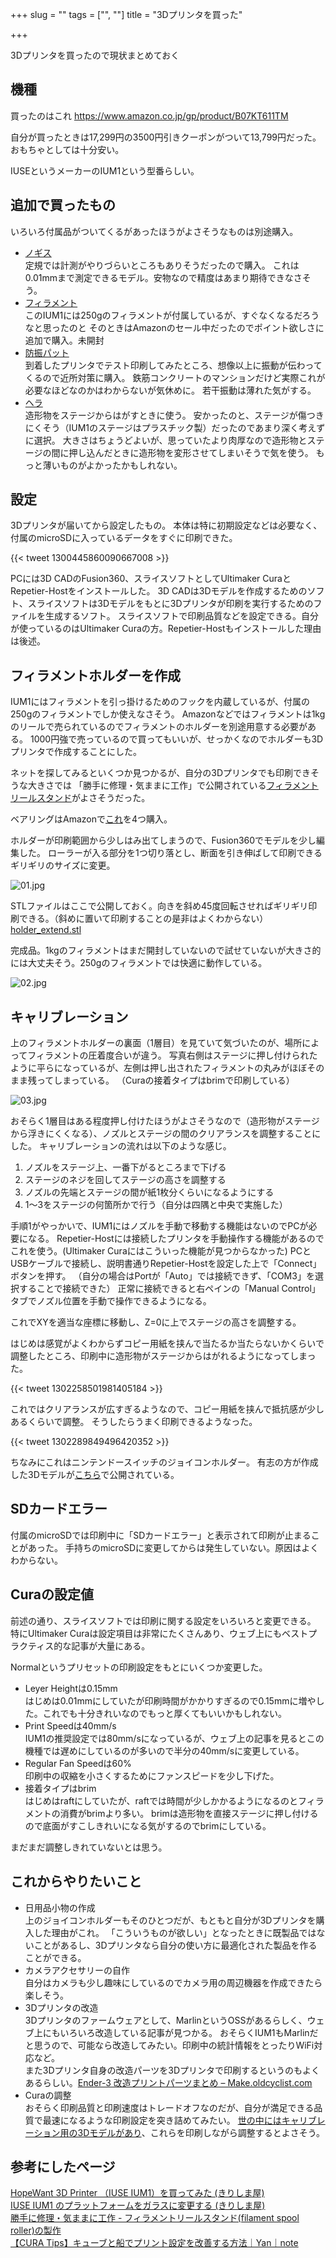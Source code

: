 +++
slug = ""
tags = ["", ""]
title = "3Dプリンタを買った"

+++

3Dプリンタを買ったので現状まとめておく

<!--more-->

## 機種
買ったのはこれ
https://www.amazon.co.jp/gp/product/B07KT611TM

自分が買ったときは17,299円の3500円引きクーポンがついて13,799円だった。
おもちゃとしては十分安い。

IUSEというメーカーのIUM1という型番らしい。

## 追加で買ったもの
いろいろ付属品がついてくるがあったほうがよさそうなものは別途購入。

* [ノギス](https://www.amazon.co.jp/gp/product/B07Q6YHV4N)  
    定規では計測がやりづらいところもありそうだったので購入。
    これは0.01mmまで測定できるモデル。安物なので精度はあまり期待できなさそう。
* [フィラメント](https://www.amazon.co.jp/gp/product/B078HR4C8B)  
    このIUM1には250gのフィラメントが付属しているが、すぐなくなるだろうなと思ったのと
    そのときはAmazonのセール中だったのでポイント欲しさに追加で購入。未開封
* [防振パット](https://www.amazon.co.jp/gp/product/B0091FUJK6)  
    到着したプリンタでテスト印刷してみたところ、想像以上に振動が伝わってくるので近所対策に購入。
    鉄筋コンクリートのマンションだけど実際これが必要なほどなのかはわからないが気休めに。
    若干振動は薄れた気がする。
* [ヘラ](https://www.amazon.co.jp/gp/product/B001VL5VAQ)  
    造形物をステージからはがすときに使う。
    安かったのと、ステージが傷つきにくそう（IUM1のステージはプラスチック製）だったのであまり深く考えずに選択。
    大きさはちょうどよいが、思っていたより肉厚なので造形物とステージの間に押し込んだときに造形物を変形させてしまいそうで気を使う。
    もっと薄いものがよかったかもしれない。

## 設定
3Dプリンタが届いてから設定したもの。
本体は特に初期設定などは必要なく、付属のmicroSDに入っているデータをすぐに印刷できた。

{{< tweet 1300445860090667008 >}}

PCには3D CADのFusion360、スライスソフトとしてUltimaker CuraとRepetier-Hostをインストールした。
3D CADは3Dモデルを作成するためのソフト、スライスソフトは3Dモデルをもとに3Dプリンタが印刷を実行するためのファイルを生成するソフト。
スライスソフトで印刷品質などを設定できる。自分が使っているのはUltimaker Curaの方。Repetier-Hostもインストールした理由は後述。

## フィラメントホルダーを作成
IUM1にはフィラメントを引っ掛けるためのフックを内蔵しているが、付属の250gのフィラメントでしか使えなさそう。
Amazonなどではフィラメントは1kgのリールで売られているのでフィラメントのホルダーを別途用意する必要がある。
1000円強で売っているので買ってもいいが、せっかくなのでホルダーも3Dプリンタで作成することにした。

ネットを探してみるといくつか見つかるが、自分の3Dプリンタでも印刷できそうな大きさでは
「勝手に修理・気ままに工作」で公開されている[フィラメントリールスタンド](http://projexam.com/blog/hotall/DIY.php?itemid=208&catid=17)がよさそうだった。

ベアリングはAmazonで[これ](https://www.amazon.co.jp/gp/product/B00BSQIMN2)を4つ購入。

ホルダーが印刷範囲から少しはみ出てしまうので、Fusion360でモデルを少し編集した。
ローラーが入る部分を1つ切り落とし、断面を引き伸ばして印刷できるギリギリのサイズに変更。

![01.jpg](/3d-printer-1/01.jpg)

STLファイルはここで公開しておく。向きを斜め45度回転させればギリギリ印刷できる。（斜めに置いて印刷することの是非はよくわからない）  
[holder_extend.stl](/3d-printer-1/holder_extend.stl)

完成品。1kgのフィラメントはまだ開封していないので試せていないが大きさ的には大丈夫そう。250gのフィラメントでは快適に動作している。

![02.jpg](/3d-printer-1/02.jpg)

## キャリブレーション

上のフィラメントホルダーの裏面（1層目）を見ていて気づいたのが、場所によってフィラメントの圧着度合いが違う。
写真右側はステージに押し付けられたように平らになっているが、左側は押し出されたフィラメントの丸みがほぼそのまま残ってしまっている。
（Curaの接着タイプはbrimで印刷している）

![03.jpg](/3d-printer-1/03.jpg)

おそらく1層目はある程度押し付けたほうがよさそうなので（造形物がステージから浮きにくくなる）、ノズルとステージの間のクリアランスを調整することにした。
キャリブレーションの流れは以下のような感じ。

1. ノズルをステージ上、一番下がるところまで下げる
1. ステージのネジを回してステージの高さを調整する
1. ノズルの先端とステージの間が紙1枚分くらいになるようにする
1. 1～3をステージの何箇所かで行う（自分は四隅と中央で実施した）

手順1がやっかいで、IUM1にはノズルを手動で移動する機能はないのでPCが必要になる。
Repetier-Hostには接続したプリンタを手動操作する機能があるのでこれを使う。(Ultimaker Curaにはこういった機能が見つからなかった)
PCとUSBケーブルで接続し、説明書通りRepetier-Hostを設定した上で「Connect」ボタンを押す。
（自分の場合はPortが「Auto」では接続できず、「COM3」を選択することで接続できた）
正常に接続できると右ペインの「Manual Control」タブでノズル位置を手動で操作できるようになる。

これでXYを適当な座標に移動し、Z=0に上でステージの高さを調整する。

はじめは感覚がよくわからずコピー用紙を挟んで当たるか当たらないかくらいで調整したところ、印刷中に造形物がステージからはがれるようになってしまった。

{{< tweet 1302258501981405184 >}}

これではクリアランスが広すぎるようなので、コピー用紙を挟んで抵抗感が少しあるくらいで調整。
そうしたらうまく印刷できるようなった。

{{< tweet 1302289849496420352 >}}

ちなみにこれはニンテンドースイッチのジョイコンホルダー。
有志の方が作成した3Dモデルが[こちら](https://www.thingiverse.com/thing:2808671)で公開されている。

## SDカードエラー
付属のmicroSDでは印刷中に「SDカードエラー」と表示されて印刷が止まることがあった。
手持ちのmicroSDに変更してからは発生していない。原因はよくわからない。

## Curaの設定値
前述の通り、スライスソフトでは印刷に関する設定をいろいろと変更できる。
特にUltimaker Curaは設定項目は非常にたくさんあり、ウェブ上にもベストプラクティス的な記事が大量にある。

Normalというプリセットの印刷設定をもとにいくつか変更した。

* Leyer Heightは0.15mm  
    はじめは0.01mmにしていたが印刷時間がかかりすぎるので0.15mmに増やした。これでも十分きれいなのでもっと厚くてもいいかもしれない。
* Print Speedは40mm/s  
    IUM1の推奨設定では80mm/sになっているが、ウェブ上の記事を見るとこの機種では遅めにしているのが多いので半分の40mm/sに変更している。
* Regular Fan Speedは60%  
    印刷中の収縮を小さくするためにファンスピードを少し下げた。
* 接着タイプはbrim  
    はじめはraftにしていたが、raftでは時間が少しかかるようになるのとフィラメントの消費がbrimより多い。
    brimは造形物を直接ステージに押し付けるので底面がすこしきれいになる気がするのでbrimにしている。

まだまだ調整しきれていないとは思う。

## これからやりたいこと

* 日用品小物の作成  
    上のジョイコンホルダーもそのひとつだが、もともと自分が3Dプリンタを購入した理由がこれ。
    「こういうものが欲しい」となったときに既製品ではないことがあるし、3Dプリンタなら自分の使い方に最適化された製品を作ることができる。
* カメラアクセサリーの自作  
    自分はカメラも少し趣味にしているのでカメラ用の周辺機器を作成できたら楽しそう。
* 3Dプリンタの改造  
    3Dプリンタのファームウェアとして、MarlinというOSSがあるらしく、ウェブ上にもいろいろ改造している記事が見つかる。
    おそらくIUM1もMarlinだと思うので、可能なら改造してみたい。印刷中の統計情報をとったりWiFi対応など。  
    また3Dプリンタ自身の改造パーツを3Dプリンタで印刷するというのもよくあるらしい。[Ender-3 改造プリントパーツまとめ – Make.oldcyclist.com](https://make.oldcyclist.com/2019/01/ender3-print-parts/)
* Curaの調整  
    おそらく印刷品質と印刷速度はトレードオフなのだが、自分が満足できる品質で最速になるような印刷設定を突き詰めてみたい。
    [世の中にはキャリブレーション用の3Dモデルがあり](https://note.com/y_labo/n/n7e2f5d4805c4)、これらを印刷しながら調整するとよさそう。

## 参考にしたページ
[HopeWant 3D Printer （IUSE IUM1）を買ってみた (きりしま屋)](https://kirishima.it/mt/2020/03/hopewant_3d_printer_iuse_ium1.html)  
[IUSE IUM1 のプラットフォームをガラスに変更する (きりしま屋)](https://kirishima.it/mt/2020/06/iuse_ium1_base.html)  
[勝手に修理・気ままに工作 - フィラメントリールスタンド(filament spool roller)の製作](http://projexam.com/blog/hotall/DIY.php?itemid=208&catid=17)  
[【CURA Tips】キューブと船でプリント設定を改善する方法｜Yan｜note](https://note.com/y_labo/n/n7e2f5d4805c4)
